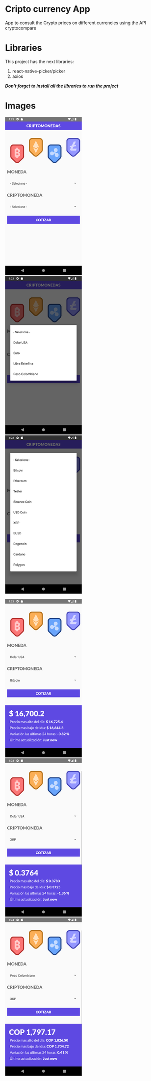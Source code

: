 # Cripto currency App  
  App to consult the Crypto prices on different currencies using the API cryptocompare  
  
# Libraries

This project has the next libraries:

1. react-native-picker/picker
2. axios

***Don't forget to install all the libraries to run the project***

# Images

<img src="ImageApp/Screenshot_1668648223.png" alt="drawing" width="250"/> &nbsp;&nbsp;&nbsp;&nbsp;
<img src="ImageApp/Screenshot_1668648227.png" alt="drawing" width="250"/> &nbsp;&nbsp;&nbsp;&nbsp; 
<img src="ImageApp/Screenshot_1668648230.png" alt="drawing" width="250"/> &nbsp;&nbsp;&nbsp;&nbsp;  
 
 
<img src="ImageApp/Screenshot_1668648235.png" alt="drawing" width="250"/> &nbsp;&nbsp;&nbsp;&nbsp;
<img src="ImageApp/Screenshot_1668648246.png" alt="drawing" width="250"/> &nbsp;&nbsp;&nbsp;&nbsp;
<img src="ImageApp/Screenshot_1668648252.png" alt="drawing" width="250"/> &nbsp;&nbsp;&nbsp;&nbsp;


 
 

